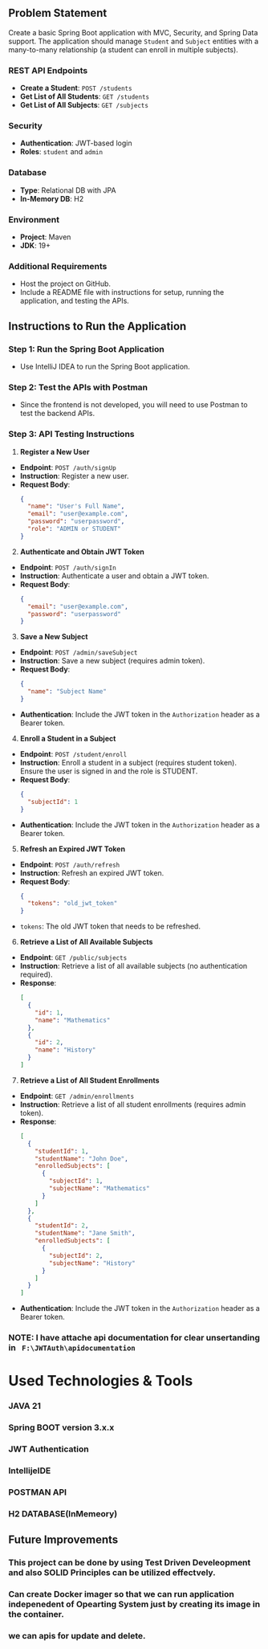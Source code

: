 
## Problem Statement

Create a basic Spring Boot application with MVC, Security, and Spring Data support. The application should manage `Student` and `Subject` entities with a many-to-many relationship (a student can enroll in multiple subjects).

### REST API Endpoints
- **Create a Student**: `POST /students`
- **Get List of All Students**: `GET /students`
- **Get List of All Subjects**: `GET /subjects`

### Security
- **Authentication**: JWT-based login
- **Roles**: `student` and `admin`

### Database
- **Type**: Relational DB with JPA
- **In-Memory DB**: H2

### Environment
- **Project**: Maven
- **JDK**: 19+

### Additional Requirements
- Host the project on GitHub.
- Include a README file with instructions for setup, running the application, and testing the APIs.



## Instructions to Run the Application

### Step 1: Run the Spring Boot Application
- Use IntelliJ IDEA to run the Spring Boot application.

### Step 2: Test the APIs with Postman
- Since the frontend is not developed, you will need to use Postman to test the backend APIs.

### Step 3: API Testing Instructions

1. **Register a New User**

 - **Endpoint**: `POST /auth/signUp`
 - **Instruction**: Register a new user.
 - **Request Body**:
   ```json
   {
     "name": "User's Full Name",
     "email": "user@example.com",
     "password": "userpassword",
     "role": "ADMIN or STUDENT"
   }
   ```

2. **Authenticate and Obtain JWT Token**

 - **Endpoint**: `POST /auth/signIn`
 - **Instruction**: Authenticate a user and obtain a JWT token.
 - **Request Body**:
   ```json
   {
     "email": "user@example.com",
     "password": "userpassword"
   }
   ```

3. **Save a New Subject**

 - **Endpoint**: `POST /admin/saveSubject`
 - **Instruction**: Save a new subject (requires admin token).
 - **Request Body**:
   ```json
   {
     "name": "Subject Name"
   }
   ```
 - **Authentication**: Include the JWT token in the `Authorization` header as a Bearer token.

4. **Enroll a Student in a Subject**

 - **Endpoint**: `POST /student/enroll`
 - **Instruction**: Enroll a student in a subject (requires student token). Ensure the user is signed in and the role is STUDENT.
 - **Request Body**:
   ```json
   {
     "subjectId": 1
   }
   ```
 - **Authentication**: Include the JWT token in the `Authorization` header as a Bearer token.

5. **Refresh an Expired JWT Token**

 - **Endpoint**: `POST /auth/refresh`
 - **Instruction**: Refresh an expired JWT token.
 - **Request Body**:
   ```json
   {
     "tokens": "old_jwt_token"
   }
   ```
 - `tokens`: The old JWT token that needs to be refreshed.

6. **Retrieve a List of All Available Subjects**

 - **Endpoint**: `GET /public/subjects`
 - **Instruction**: Retrieve a list of all available subjects (no authentication required).
 - **Response**:
   ```json
   [
     {
       "id": 1,
       "name": "Mathematics"
     },
     {
       "id": 2,
       "name": "History"
     }
   ]
   ```

7. **Retrieve a List of All Student Enrollments**

 - **Endpoint**: `GET /admin/enrollments`
 - **Instruction**: Retrieve a list of all student enrollments (requires admin token).
 - **Response**:
   ```json
   [
     {
       "studentId": 1,
       "studentName": "John Doe",
       "enrolledSubjects": [
         {
           "subjectId": 1,
           "subjectName": "Mathematics"
         }
       ]
     },
     {
       "studentId": 2,
       "studentName": "Jane Smith",
       "enrolledSubjects": [
         {
           "subjectId": 2,
           "subjectName": "History"
         }
       ]
     }
   ]
   ```
 - **Authentication**: Include the JWT token in the `Authorization` header as a Bearer token.



### NOTE: I have attache api documentation for clear unsertanding in ` F:\JWTAuth\apidocumentation`
# Used Technologies & Tools
### JAVA 21
### Spring BOOT version 3.x.x
### JWT Authentication
### IntellijeIDE
### POSTMAN API
### H2 DATABASE(InMemeory)

## Future Improvements
### This project can be done by using Test Driven Develeopment and also SOLID Principles can be utilized effectvely.
### Can create Docker imager so that we can run application indepenedent of Opearting System just by creating its image in the container.
### we can apis for update and delete.



